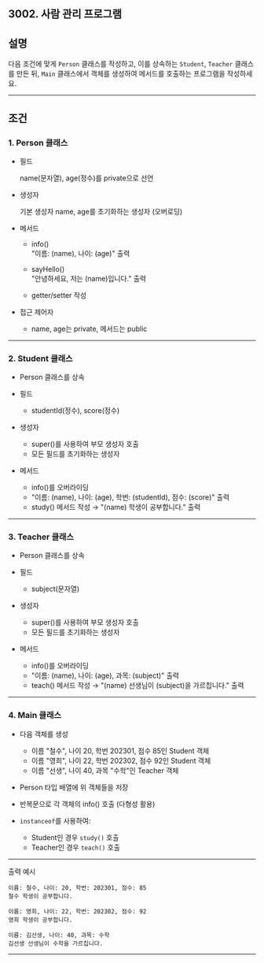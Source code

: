 ## 3002. 사람 관리 프로그램

## **설명**
다음 조건에 맞게 `Person` 클래스를 작성하고, 이를 상속하는 `Student`, `Teacher` 클래스를 만든 뒤, `Main` 클래스에서 객체를 생성하여 메서드를 호출하는 프로그램을 작성하세요.

---

## **조건**

### 1. Person 클래스

- 필드

    name(문자열), age(정수)를 private으로 선언

- 생성자

    기본 생성자
    name, age를 초기화하는 생성자 (오버로딩)

- 메서드

    - info()  
    "이름: (name), 나이: (age)" 출력

    - sayHello()  
    "안녕하세요, 저는 (name)입니다." 출력

    - getter/setter 작성

- 접근 제어자
    - name, age는 private, 메서드는 public

---

### 2. Student 클래스

- Person 클래스를 상속
- 필드

    - studentId(정수), score(정수)

- 생성자
    - super()를 사용하여 부모 생성자 호출
    - 모든 필드를 초기화하는 생성자

- 메서드

    - info()를 오버라이딩
    - "이름: (name), 나이: (age), 학번: (studentId), 점수: (score)" 출력
    - study() 메서드 작성 → "(name) 학생이 공부합니다." 출력

---

### 3. Teacher 클래스

- Person 클래스를 상속

- 필드

    - subject(문자열)


- 생성자

    - super()를 사용하여 부모 생성자 호출
    - 모든 필드를 초기화하는 생성자


- 메서드

    - info()를 오버라이딩
    - "이름: (name), 나이: (age), 과목: (subject)" 출력
    - teach() 메서드 작성 → "(name) 선생님이 (subject)을 가르칩니다." 출력

---

### 4. Main 클래스

- 다음 객체를 생성

    - 이름 "철수", 나이 20, 학번 202301, 점수 85인 Student 객체
    - 이름 "영희", 나이 22, 학번 202302, 점수 92인 Student 객체
    - 이름 "선생", 나이 40, 과목 "수학"인 Teacher 객체

- Person 타입 배열에 위 객체들을 저장
- 반복문으로 각 객체의 info() 호출 (다형성 활용)

- `instanceof`를 사용하여:

    - Student인 경우 `study()` 호출
    - Teacher인 경우 `teach()` 호출

---

출력 예시

    이름: 철수, 나이: 20, 학번: 202301, 점수: 85
    철수 학생이 공부합니다.

    이름: 영희, 나이: 22, 학번: 202302, 점수: 92
    영희 학생이 공부합니다.

    이름: 김선생, 나이: 40, 과목: 수학
    김선생 선생님이 수학을 가르칩니다.
---